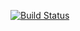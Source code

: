 [![Build Status](https://travis-ci.org/AlekseiILitvinov/Week2HomeworkTaxi.svg?branch=master)](https://travis-ci.org/AlekseiILitvinov/Week2HomeworkTaxi)